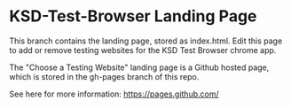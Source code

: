 # KSD-Test-Browser Landing Page
This branch contains the landing page, stored as index.html. Edit this page to add or remove testing websites for the KSD Test Browser chrome app.

The "Choose a Testing Website" landing page is a Github hosted page, which is stored in the gh-pages branch of this repo.

See here for more information:
https://pages.github.com/
